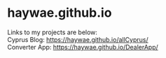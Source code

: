 # haywae.github.io
Links to my projects are below:     
Cyprus Blog: https://haywae.github.io/allCyprus/    
Converter App: https://haywae.github.io/DealerApp/
